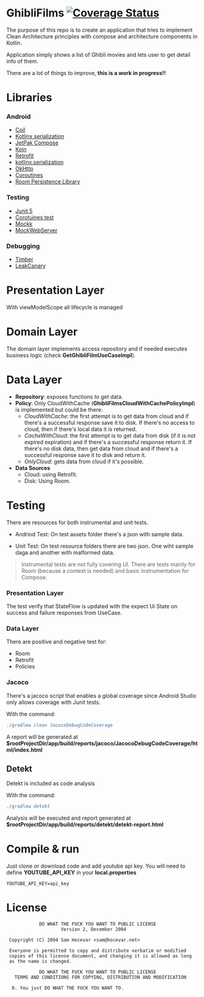 # GhibliFilms [![Coverage Status](https://coveralls.io/repos/github/rmiguel1985/GhibliFilms/badge.svg)](https://coveralls.io/github/rmiguel1985/GhibliFilms)

The purpose of this repo is to create an application that tries to
implement Clean Architecture principles with compose and architecture components in Kotlin.

Application simply shows a list of Ghibli movies and lets user to get detail info of them.

There are a lot of things to improve, **this is a work in progress!!**

Libraries
=========

### Android
* [Coil][1]
* [Kotlinx serialization][2]
* [JetPak Compose][3]
* [Koin][4]
* [Retrofit][5]
* [kotlinx.serialization][6]
* [OkHttp][7]
* [Coroutines][8]
* [Room Persistence Library][9]

### Testing
* [Junit 5][10]
* [Corotuines test][11]
* [Mockk][12]
* [MockWebServer][13]

### Debugging
* [Timber][14]
* [LeakCanary][15]

[1]: https://coil-kt.github.io/coil/compose/ 
[2]: https://github.com/Kotlin/kotlinx.serialization
[3]: https://developer.android.com/jetpack/compose
[4]: https://insert-koin.io/
[5]: https://github.com/square/retrofit
[6]: https://github.com/Kotlin/kotlinx.serialization
[7]: https://github.com/square/okhttp
[8]: https://github.com/Kotlin/kotlinx.coroutines
[9]: https://developer.android.com/topic/libraries/architecture/room
[10]: https://github.com/junit-team/junit5
[11]: https://github.com/Kotlin/kotlinx.coroutines/tree/master/core/kotlinx-coroutines-test
[12]: https://github.com/mockk/mockk
[13]: https://github.com/square/okhttp/tree/master/mockwebserver
[14]: https://github.com/JakeWharton/timber
[15]: https://github.com/square/leakcanary

Presentation Layer
==================
With viewModelScope all lifecycle is managed

Domain Layer
============
The domain layer implements access repository and if needed executes business logic (check **GetGhibliFilmUseCaseImpl**).

Data Layer
==========
- **Repository**: exposes functions to get data.
- **Policy**: Only CloudWithCache (**GhibliFilmsCloudWithCachePolicyImpl**) is implemented but could be there:
    - *CloudWithCache*: the first attempt is to get data from cloud and if there's
      a successful response save it to disk. If there's no access to cloud, then if
      there's local data it is returned.
    - *CacheWithCloud*: the first attempt is to get data from disk (if it is not expired expiration) 
      and if there's a successful response return it. If there's no disk data, then get data from
      cloud and if there's a successful response save it to disk and return it.
    - *OnlyCloud*: gets data from cloud if it's possible.
- **Data Sources**
    - Cloud: using Retrofit.
    - Disk: Using Room.

Testing
==========
There are resources for both instrumental and unit tests.
- Andriod Test: On test assets folder there's a json with sample data.

- Unit Test: On test resource folders there are two json. One wiht sample
  daga and another with malformed data.


>Instrumental tests are not fully covering UI. There are tests mainly for Room (because
a context is needed) and basic instrumentation for Compose.

### Presentation Layer
The test verify that StateFlow is updated with the expect Ui State on success and failure responses from UseCase.

### Data Layer
There are positive and negative test for:
- Room
- Retrofit
- Policies

### Jacoco
There's a jacoco script that enables a global coverage since Android Studio only allows coverage with Junit tests.

With the command:
```gradle
./gradlew clean JacocoDebugCodeCoverage
```
A report will be generated at **$rootProjectDir/app/build/reports/jacoco/JacocoDebugCodeCoverage/html/index.html**

## Detekt
Detekt is included as code analysis

With the command:
```gradle
./gradlew detekt
```
Analysis will be executed and report generated at **$rootProjectDir/app/build/reports/detekt/detekt-report.html**

Compile & run
==============
Just clone or download code and add youtube api key. You will need to define **YOUTUBE_API_KEY** in
your **local.properties**
```
YOUTUBE_API_KEY=api_key
```

License
=====

```
            DO WHAT THE FUCK YOU WANT TO PUBLIC LICENSE
                    Version 2, December 2004

 Copyright (C) 2004 Sam Hocevar <sam@hocevar.net>

 Everyone is permitted to copy and distribute verbatim or modified
 copies of this license document, and changing it is allowed as long
 as the name is changed.

            DO WHAT THE FUCK YOU WANT TO PUBLIC LICENSE
   TERMS AND CONDITIONS FOR COPYING, DISTRIBUTION AND MODIFICATION

  0. You just DO WHAT THE FUCK YOU WANT TO.
